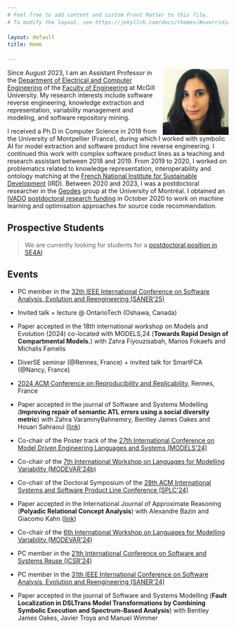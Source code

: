 ```yaml
---
# Feel free to add content and custom Front Matter to this file.
# To modify the layout, see https://jekyllrb.com/docs/themes/#overriding-theme-defaults

layout: default
title: Home

---
```

<img src="./photo.png" style="float: right;" width = "150px" />

Since August 2023, I am an Assistant Professor in the [Department of Electrical and Computer Engineering](https://www.mcgill.ca/ece/) of the [Faculty of Engineering](https://www.mcgill.ca/engineering/) at McGill University. My research interests include software reverse engineering, knowledge extraction and representation, variability management and modeling, and software repository mining.

I received a Ph.D in Computer Science in 2018 from the University of Montpellier (France), during which I worked with symbolic AI for model extraction and software product line reverse engineering. I continued this work with complex software product lines as a teaching and research assistant between 2018 and 2019. From 2019 to 2020, I worked on problematics related to knowledge representation, interoperability and ontology matching at the [French National Institute for Sustainable Development](https://www.ird.fr/) (IRD). 
Between 2020 and 2023, I was a postdoctoral researcher in the [Geodes](http://geodes.iro.umontreal.ca/fr/) group at the University of Montréal.  I obtained an [IVADO](https://ivado.ca/en/) [postdoctoral research funding](https://ivado.ca/en/scholarships-and-grants/postdoctoral-research-funding/) in October 2020 to work on machine learning and optimisation approaches for source code recommendation.

## Prospective Students

> We are currently looking for students for a [postdoctoral position in SE4AI](https://jgalasso.github.io/student/postdoc2025)


## Events

* PC member in the [32th  IEEE International Conference on Software Analysis, Evolution and Reengineering (SANER'25)](https://conf.researchr.org/home/saner-2025)

* Invited talk + lecture @ OntarioTech (Oshawa, Canada)

* Paper accepted in the 18th  international workshop on Models and Evolution (2024) co-located with MODELS,24 (__Towards Rapid Design of Compartmental Models.__) with  Zahra Fiyouzisabah, Marios Fokaefs and Michalis Famelis    

* DiverSE seminar (@Rennes, France) + invited talk for SmartFCA (@Nancy, France) 

* [2024 ACM Conference on Reproducibility and Replicability](https://acm-rep.github.io/2024/), Rennes, France

* Paper accepted in the journal of Software and Systems Modelling (__Improving repair of semantic ATL errors using a social diversity metric__) with Zahra VaraminyBahnemiry, Bentley James Oakes and Houari Sahraoui ([link](https://link.springer.com/article/10.1007/s10270-024-01170-4))

* Co-chair of the Poster track of the [27th International Conference on Model Driven Engineering Languages and Systems (MODELS'24)](https://conf.researchr.org/home/models-2024)

* Co-chair of the [7th International Workshop on Languages for Modelling Variability (MODEVAR'24b)](https://modevar.github.io)

* Co-chair of the Doctoral Symposium of the [28th ACM International Systems and Software Product Line Conference (SPLC'24)](https://2024.splc.net)

* Paper accepted in the International Journal of Approximate Reasoning (__Polyadic Relational Concept Analysis__) with Alexandre Bazin and Giacomo Kahn ([link](https://www.sciencedirect.com/science/article/pii/S0888613X23001986?via%3Dihub))

* Co-chair of the [6th International Workshop on Languages for Modelling Variability (MODEVAR'24)](https://modevar.github.io)

* PC member in the [21th International Conference on Software and Systems Reuse (ICSR'24)](https://cyprusconferences.org/icsr2024/)

* PC member in the [31th  IEEE International Conference on Software Analysis, Evolution and Reengineering (SANER'24)](https://conf.researchr.org/home/saner-2024)

* Paper accepted in the journal of Software and Systems Modelling (__Fault Localization in DSLTrans Model Transformations by Combining Symbolic Execution and Spectrum-Based Analysis__) with Bentley James Oakes, Javier Troya and Manuel Wimmer

<!---

* PC member in the [18th International Working Conference on Variability Modelling of Software-Intensive Systems (VaMoS'24)](https://vamos2024.inf.unibe.ch/)

* Paper accepted in ACMRep'23 (__Fingerprinting and Building Large Reproducible Datasets__) with Romain Lefeuvre, Benoît Combemale, Houari Sahraoui and Stefano Zacchiroli

-->


